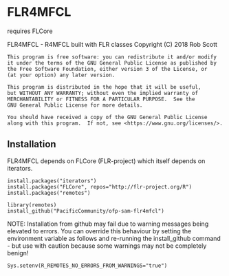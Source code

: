 # FLR4MFCL

requires FLCore 

FLR4MFCL - R4MFCL built with FLR classes
Copyright (C) 2018  Rob Scott

    This program is free software: you can redistribute it and/or modify
    it under the terms of the GNU General Public License as published by
    the Free Software Foundation, either version 3 of the License, or
    (at your option) any later version.

    This program is distributed in the hope that it will be useful,
    but WITHOUT ANY WARRANTY; without even the implied warranty of
    MERCHANTABILITY or FITNESS FOR A PARTICULAR PURPOSE.  See the
    GNU General Public License for more details.

    You should have received a copy of the GNU General Public License
    along with this program.  If not, see <https://www.gnu.org/licenses/>.
    
## Installation

FLR4MFCL depends on FLCore (FLR-project) which itself depends on iterators.
```{r}
install.packages("iterators")
install.packages("FLCore", repos="http://flr-project.org/R")
install.packages("remotes")

library(remotes)
install_github("PacificCommunity/ofp-sam-flr4mfcl")
```

NOTE: Installation from github may fail due to warning messages being elevated to errors. You can override this behaviour by setting the environment variable as follows and re-running the install_github command - but use with caution because some warnings may not be completely benign!
```{r}
Sys.setenv(R_REMOTES_NO_ERRORS_FROM_WARNINGS="true")
```

